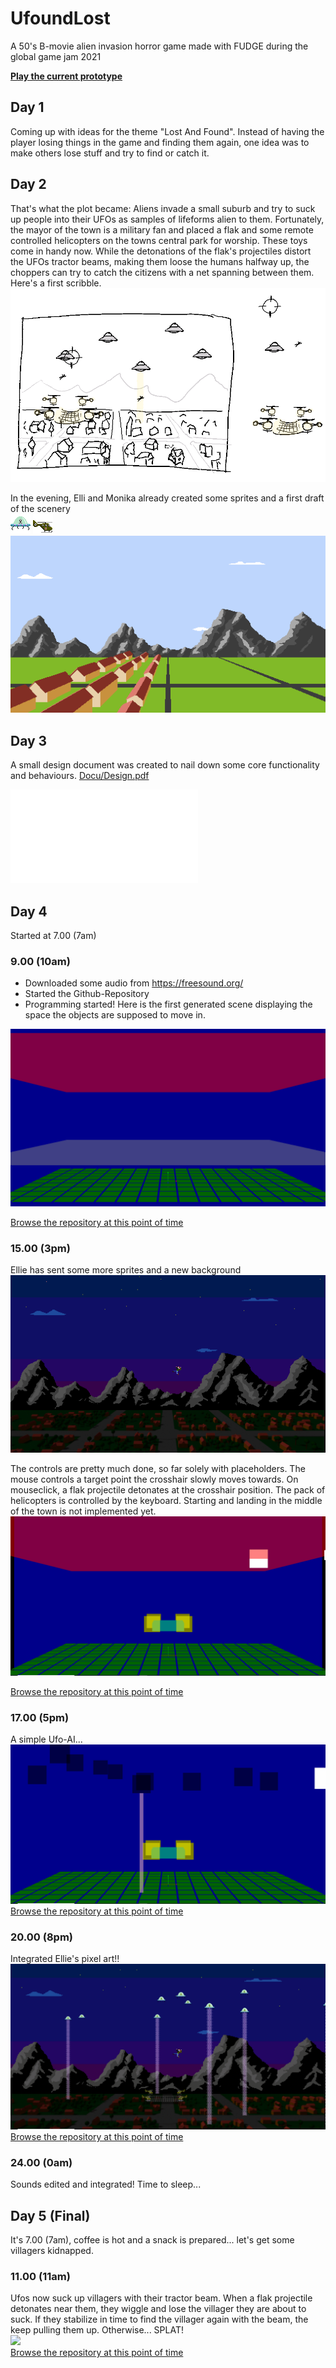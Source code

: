 # UfoundLost
A 50's B-movie alien invasion horror game made with FUDGE during the global game jam 2021

**[Play the current prototype](https://jirkadelloro.github.io/UfoundLost/UfoundLost.html)**

## Day 1
Coming up with ideas for the theme "Lost And Found". Instead of having the player losing things in the game and finding them again, one idea was to make others lose stuff and try to find or catch it. 

## Day 2
That's what the plot became: Aliens invade a small suburb and try to suck up people into their UFOs as samples of lifeforms alien to them. Fortunately, the mayor of the town is a military fan and placed a flak and some remote controlled helicopters on the towns central park for worship. These toys come in handy now. While the detonations of the flak's projectiles distort the UFOs tractor beams, making them loose the humans halfway up, the choppers can try to catch the citizens with a net spanning between them. Here's a first scribble.
![](Docu/Scribble.png)

In the evening, Elli and Monika already created some sprites and a first draft of the scenery  
![](Docu/UFO32x32.png) ![](Docu/Heli.png) ![](Docu/Background1.png)

## Day 3
A small design document was created to nail down some core functionality and behaviours.
[Docu/Design.pdf](Docu/Design.pdf)

<object data="Docu/Design.pdf" type="application/pdf" width="100%" height="500px">
    <embed src="Docu/Design.pdf"> </embed>
</object>

## Day 4
Started at 7.00 (7am)
### 9.00 (10am)
- Downloaded some audio from https://freesound.org/  
- Started the Github-Repository
- Programming started! Here is the first generated scene displaying the space the objects are supposed to move in.

![](Docu/Spaces.png)

[Browse the repository at this point of time](https://github.com/JirkaDellOro/UfoundLost/tree/94f596fed257a97009c3de4488d8909333c6d50a)

### 15.00 (3pm)
Ellie has sent some more sprites and a new background  
![](Docu/Background2.png)

The controls are pretty much done, so far solely with placeholders. The mouse controls a target point the crosshair slowly moves towards. On mouseclick, a flak projectile detonates at the crosshair position. The pack of helicopters is controlled by the keyboard. Starting and landing in the middle of the town is not implemented yet.  
![](Docu/Controls.gif)  

[Browse the repository at this point of time](https://github.com/JirkaDellOro/UfoundLost/tree/cc46f98537252cf08e12f2bf65d5400810d82ecb)


### 17.00 (5pm)
A simple Ufo-AI...    
![](Docu/UfoAI.gif)  
[Browse the repository at this point of time](https://github.com/JirkaDellOro/UfoundLost/tree/068f5789cdff7bcbd6b0561bce198838f22c05b5)

### 20.00 (8pm)
Integrated Ellie's pixel art!!   
![](Docu/Graphics.gif)  
[Browse the repository at this point of time](https://github.com/JirkaDellOro/UfoundLost/tree/5882b9af0bba3465706ea5a4bf4762b56503bd39)  

### 24.00 (0am)
Sounds edited and integrated! Time to sleep...

## Day 5 (Final)
It's 7.00 (7am), coffee is hot and a snack is prepared... let's get some villagers kidnapped.

### 11.00 (11am)
Ufos now suck up villagers with their tractor beam. When a flak projectile detonates near them, they wiggle and lose the villager they are about to suck. If they stabilize in time to find the villager again with the beam, the keep pulling them up. Otherwise... SPLAT!  
![](Docu/Villagers.gif)  
[Browse the repository at this point of time](https://github.com/JirkaDellOro/UfoundLost/tree/0f3ca54056da7ede3f491573d04c2021dcfb8143)  
